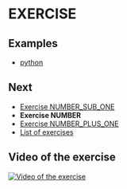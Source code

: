 # EXERCISE

## Examples

- [python](python)

## Next

- [Exercise NUMBER_SUB_ONE](../NUMBER_SUB_ONE)
- **Exercise NUMBER**
- [Exercise NUMBER_PLUS_ONE](../NUMBER_PLUS_ONE)
- [List of exercises](../)

## Video of the exercise

[![Video of the exercise](https://img.youtube.com/vi/VIDEO_ID/maxresdefault.jpg)](https://youtu.be/VIDEO_ID)
